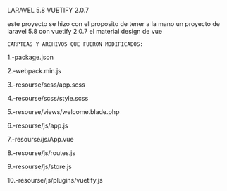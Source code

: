  LARAVEL 5.8 VUETIFY 2.0.7

  este proyecto se hizo con el proposito de tener a la mano un proyecto de laravel 5.8 con vuetify 2.0.7 el material design de vue

    CARPTEAS Y ARCHIVOS QUE FUERON MODIFICADOS:

1.-package.json

2.-webpack.min.js

3.-resourse/scss/app.scss

4.-resourse/scss/style.scss

5.-resourse/views/welcome.blade.php

6.-resourse/js/app.js

7.-resourse/js/App.vue

8.-resourse/js/routes.js

9.-resourse/js/store.js

10.-resourse/js/plugins/vuetify.js
